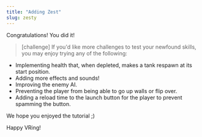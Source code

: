 ```yaml
---
title: "Adding Zest"
slug: zesty
---
```


Congratulations! You did it!

> [challenge]
> If you'd like more challenges to test your newfound skills, you may enjoy trying any of the following:
>
- Implementing health that, when depleted, makes a tank respawn at its start position.
- Adding more effects and sounds!
- Improving the enemy AI.
- Preventing the player from being able to go up walls or flip over.
- Adding a reload time to the launch button for the player to prevent spamming the button.

We hope you enjoyed the tutorial ;)

Happy VRing!
